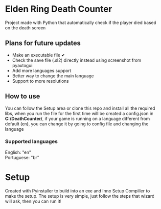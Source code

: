 # Elden Ring Death Counter
Project made with Python that automatically check if the player died based on the death screen 

## Plans for future updates
- Make an executable file ✔
- Check the save file (.sl2) directly instead using screenshot from pyautogui
- Add more languages support
- Better way to change the main language
- Support to more resolutions

## How to use
You can follow the Setup area or clone this repo and install all the required libs, when you run the file for the first time will be created a config.json in **C:/DeathCounter/**, if your game is running on a language different from default (en), 
you can change it by going to config file and changing the language

### Supported languages

English: "en"
<br>
Portuguese: "br"

# Setup
Created with Pyinstaller to build into an exe and Inno Setup Compiller to make the setup. The setup is very simple, just follow the steps that wizard will ask, then you can run it!
